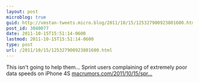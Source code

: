 ```yaml
---
layout: post
microblog: true
guid: http://vmstan-tweets.micro.blog/2011/10/15/125327900923801600.html
post_id: 3040077
date: 2011-10-15T15:51:14-0600
lastmod: 2011-10-15T15:51:14-0600
type: post
url: /2011/10/15/125327900923801600.html
---
```

This isn't going to help them… Sprint users complaining of extremely poor data speeds on iPhone 4S <a href="http://www.macrumors.com/2011/10/15/sprint-iphone-users-complaining-of-slow-3g-data-speeds/">macrumors.com/2011/10/15/spr…</a>
